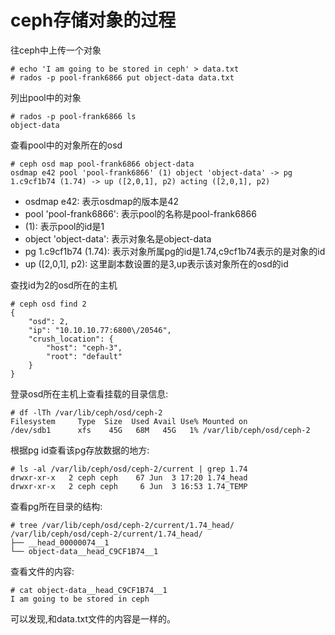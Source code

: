 # ceph存储对象的过程

往ceph中上传一个对象

```
# echo 'I am going to be stored in ceph' > data.txt
# rados -p pool-frank6866 put object-data data.txt
```

列出pool中的对象

```
# rados -p pool-frank6866 ls
object-data
```


查看pool中的对象所在的osd

```
# ceph osd map pool-frank6866 object-data
osdmap e42 pool 'pool-frank6866' (1) object 'object-data' -> pg 1.c9cf1b74 (1.74) -> up ([2,0,1], p2) acting ([2,0,1], p2)
```

* osdmap e42: 表示osdmap的版本是42
* pool 'pool-frank6866': 表示pool的名称是pool-frank6866
* (1): 表示pool的id是1
* object 'object-data': 表示对象名是object-data
* pg 1.c9cf1b74 (1.74): 表示对象所属pg的id是1.74,c9cf1b74表示的是对象的id
* up ([2,0,1], p2): 这里副本数设置的是3,up表示该对象所在的osd的id



查找id为2的osd所在的主机

```
# ceph osd find 2
{
    "osd": 2,
    "ip": "10.10.10.77:6800\/20546",
    "crush_location": {
        "host": "ceph-3",
        "root": "default"
    }
}
```


登录osd所在主机上查看挂载的目录信息:

```
# df -lTh /var/lib/ceph/osd/ceph-2
Filesystem     Type  Size  Used Avail Use% Mounted on
/dev/sdb1      xfs    45G   68M   45G   1% /var/lib/ceph/osd/ceph-2
```

根据pg id查看该pg存放数据的地方:

```
# ls -al /var/lib/ceph/osd/ceph-2/current | grep 1.74
drwxr-xr-x   2 ceph ceph    67 Jun  3 17:20 1.74_head
drwxr-xr-x   2 ceph ceph     6 Jun  3 16:53 1.74_TEMP
```

查看pg所在目录的结构:

```
# tree /var/lib/ceph/osd/ceph-2/current/1.74_head/
/var/lib/ceph/osd/ceph-2/current/1.74_head/
├── __head_00000074__1
└── object-data__head_C9CF1B74__1
```

查看文件的内容:

```
# cat object-data__head_C9CF1B74__1
I am going to be stored in ceph
```

可以发现,和data.txt文件的内容是一样的。
